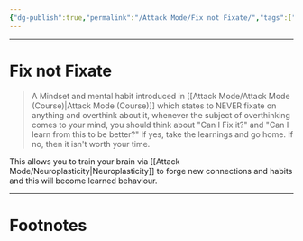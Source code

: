 ```yaml
---
{"dg-publish":true,"permalink":"/Attack Mode/Fix not Fixate/","tags":["Psychology"]}
---
```



---
# Fix not Fixate
> A Mindset and mental habit introduced in [[Attack Mode/Attack Mode (Course)\|Attack Mode (Course)]] which states to NEVER fixate on anything and overthink about it, whenever the subject of overthinking comes to your mind, you should think about "Can I Fix it?" and "Can I learn from this to be better?" If yes, take the learnings and go home. If no, then it isn't worth your time.

This allows you to train your brain via [[Attack Mode/Neuroplasticity\|Neuroplasticity]] to forge new connections and habits and this will become learned behaviour.


---
# Footnotes